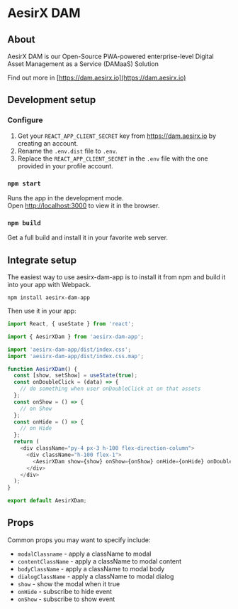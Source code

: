 # AesirX DAM

## About

AesirX DAM is our Open-Source PWA-powered enterprise-level Digital Asset Management as a Service (DAMaaS) Solution

Find out more in [https://dam.aesirx.io](https://dam.aesirx.io)

## Development setup

### Configure

1. Get your `REACT_APP_CLIENT_SECRET` key from https://dam.aesirx.io by creating an account.
1. Rename the `.env.dist` file to `.env`.
1. Replace the `REACT_APP_CLIENT_SECRET` in the `.env` file with the one provided in your profile account.

### `npm start`

Runs the app in the development mode.\
Open [http://localhost:3000](http://localhost:3000) to view it in the browser.

### `npm build`

Get a full build and install it in your favorite web server.


## Integrate setup

The easiest way to use aesirx-dam-app is to install it from npm and build it into your app with Webpack.

```
npm install aesirx-dam-app
```

Then use it in your app:

```js
import React, { useState } from 'react';

import { AesirXDam } from 'aesirx-dam-app';

import 'aesirx-dam-app/dist/index.css';
import 'aesirx-dam-app/dist/index.css.map';

function AesirXDam() {
  const [show, setShow] = useState(true);
  const onDoubleClick = (data) => {
    // do something when user onDoubleClick at on that assets
  };
  const onShow = () => {
    // on Show
  };
  const onHide = () => {
    // on Hide
  };
  return (
    <div className="py-4 px-3 h-100 flex-direction-column">
      <div className="h-100 flex-1">
        <AesirXDam show={show} onShow={onShow} onHide={onHide} onDoubleClick={onDoubleClick} />
      </div>
    </div>
  );
}

export default AesirXDam;

```

## Props

Common props you may want to specify include:

- `modalClassname` - apply a className to modal
- `contentClassName` - apply a className to modal content
- `bodyClassName` - apply a className to modal body
- `dialogClassName` - apply a className to modal dialog
- `show` - show the modal when it true
- `onHide` - subscribe to hide event
- `onShow` - subscribe to show event
